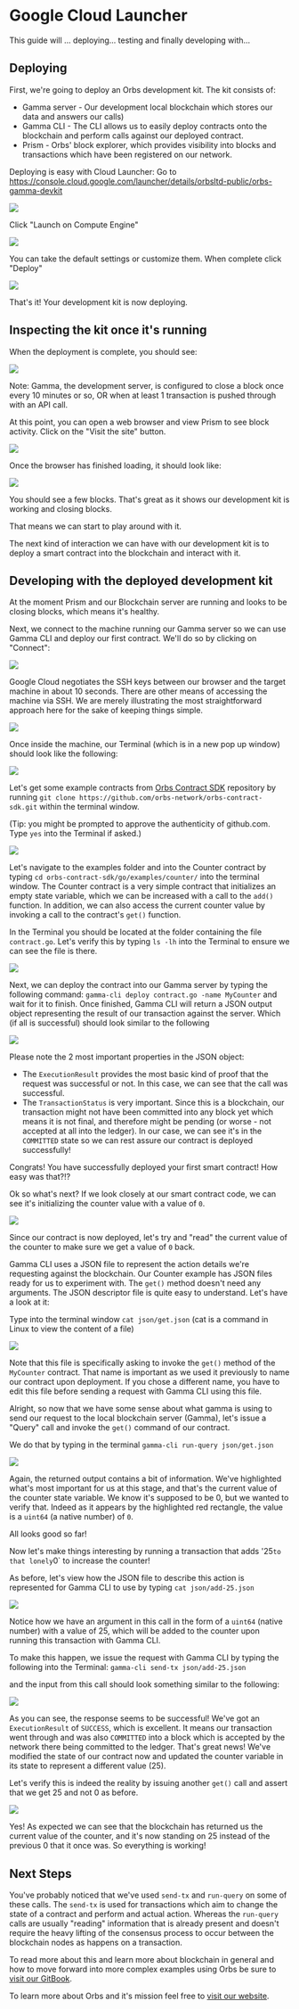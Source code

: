 # Google Cloud Launcher
This guide will ... deploying... testing and finally developing with...

## Deploying
First, we're going to deploy an Orbs development kit. 
The kit consists of:
* Gamma server - Our development local blockchain which stores our data and answers our calls)
* Gamma CLI - The CLI allows us to easily deploy contracts onto the blockchain and perform calls against our deployed contract.
* Prism - Orbs' block explorer, which provides visibility into blocks and transactions which have been registered on our network.

Deploying is easy with Cloud Launcher: Go to https://console.cloud.google.com/launcher/details/orbsltd-public/orbs-gamma-devkit

![](./images/step01.png)

Click "Launch on Compute Engine"

![](./images/step02.png)

You can take the default settings or customize them.  When complete click "Deploy"

![](./images/step03.png)

That's it!  Your development kit is now deploying.

## Inspecting the kit once it's running

When the deployment is complete, you should see:

![](./images/step04.png)

Note: Gamma, the development server, is configured to close a block once every 10 minutes or so, OR when at least 1 transaction is pushed through with an API call. 

At this point, you can open a web browser and view Prism to see block activity. Click on the "Visit the site" button.

![](./images/step05.png)

Once the browser has finished loading, it should look like:

![](./images/step06.png)

You should see a few blocks. That's great as it shows our development kit is working and closing blocks. 
<!--- I would write - four nodes are working in consensus and closing blocks.... -->
That means we can start to play around with it.

The next kind of interaction we can have with our development kit is to deploy a smart contract into the blockchain and interact with it.

## Developing with the deployed development kit

At the moment Prism and our Blockchain server are running and looks to be closing blocks,  which means it's healthy.

Next, we connect to the machine running our Gamma server so we can use Gamma CLI and deploy our first contract. We'll do so by clicking on "Connect":

![](./images/step07.png)

Google Cloud negotiates the SSH keys between our browser and the target machine in about 10 seconds. There are other means of accessing the machine via SSH. We are merely illustrating the most straightforward approach here for the sake of keeping things simple.

![](./images/step08.png)

Once inside the machine, our Terminal (which is in a new pop up window) should look like the following:

![](./images/step09.png)

Let's get some example contracts from [Orbs Contract SDK](https://github.com/orbs-network/orbs-contract-sdk) repository by running `git clone https://github.com/orbs-network/orbs-contract-sdk.git` within the terminal window.

(Tip: you might be prompted to approve the authenticity of github.com. Type `yes` into the Terminal if asked.)

![](./images/step10.png)

Let's navigate to the examples folder and into the Counter contract by typing `cd orbs-contract-sdk/go/examples/counter/` into the terminal window. The Counter contract is a very simple contract that initializes an empty state variable, which we can be increased with a call to the `add()` function. In addition, we can also access the current counter value by invoking a call to the contract's `get()` function. 

In the Terminal you should be located at the folder containing the file `contract.go`. Let's verify this by typing `ls -lh` into the Terminal to ensure we can see the file is there.

![](./images/step11.png)

Next, we can deploy the contract into our Gamma server by typing the following command: `gamma-cli deploy contract.go -name MyCounter` and wait for it to finish. Once finished, Gamma CLI will return a JSON output object representing the result of our transaction against the server. Which (if all is successful) should look similar to the following

![](./images/step12.png)

Please note the 2 most important properties in the JSON object:

* The `ExecutionResult` provides the most basic kind of proof that the request was successful or not. In this case, we can see that the call was successful.
* The `TransactionStatus` is very important. Since this is a blockchain, our transaction might not have been committed into any block yet which means it is not final, and therefore might be pending (or worse - not accepted at all into the ledger). In our case, we can see it's in the `COMMITTED` state so we can rest assure our contract is deployed successfully!

Congrats! You have successfully deployed your first smart contract! How easy was that?!?

Ok so what's next? If we look closely at our smart contract code, we can see it's initializing the counter value with a value of `0`.

![](./images/step13.png)

Since our contract is now deployed, let's try and "read" the current value of the counter to make sure we get a value of `0` back.

Gamma CLI uses a JSON file to represent the action details we're requesting against the blockchain. Our Counter example has JSON files ready for us to experiment with. The `get()` method doesn't need any arguments. The JSON descriptor file is quite easy to understand. Let's have a look at it:

Type into the terminal window `cat json/get.json` (cat is a command in Linux to view the content of a file)

![](./images/step14.png)

Note that this file is specifically asking to invoke the `get()` method of the `MyCounter` contract. That name is important as we used it previously to name our contract upon deployment. If you chose a different name, you have to edit this file before sending a request with Gamma CLI using this file.

Alright, so now that we have some sense about what gamma is using to send our request to the local blockchain server (Gamma), let's issue a "Query" call and invoke the `get()` command of our contract.

We do that by typing in the terminal `gamma-cli run-query json/get.json`

![](./images/step15.png)

Again, the returned output contains a bit of information. We've highlighted what's most important for us at this stage, and that's the current value of the counter state variable. We know it's supposed to be 0, but we wanted to verify that. Indeed as it appears by the highlighted red rectangle, the value is a `uint64` (a native number) of `0`.

All looks good so far!

Now let's make things interesting by running a transaction that adds '25` to that lonely `0` to increase the counter!

As before, let's view how the JSON file to describe this action is represented for Gamma CLI to use by typing `cat json/add-25.json`

![](./images/step16.png)

Notice how we have an argument in this call in the form of a `uint64` (native number) with a value of 25, which will be added to the counter upon running this transaction with Gamma CLI.

To make this happen, we issue the request with Gamma CLI by typing the following into the Terminal: `gamma-cli send-tx json/add-25.json`

and the input from this call should look something similar to the following:

![](./images/step17.png)

As you can see, the response seems to be successful! We've got an `ExecutionResult` of `SUCCESS`, which is excellent. It means our transaction went through <!--- add consensus talk? -->and was also `COMMITTED` into a block which is accepted by the network there being committed to the ledger. That's great news! We've modified the state of our contract now and updated the counter variable in its state to represent a different value (25).

Let's verify this is indeed the reality by issuing another `get()` call and assert that we get 25 and not 0 as before.

![](./images/step18.png)

Yes!
As expected we can see that the blockchain has returned us the current value of the counter, and it's now standing on 25 instead of the previous 0 that it once was. So everything is working!

## Next Steps

You've probably noticed that we've used `send-tx` and `run-query` on some of these calls. The `send-tx` is used for transactions which aim to change the state of a contract and perform and actual action. Whereas the `run-query` calls are usually "reading" information that is already present and doesn't require the heavy lifting of the consensus process to occur between the blockchain nodes as happens on a transaction.

To read more about this and learn more about blockchain in general and how to move forward into more complex examples using Orbs be sure to [visit our GitBook](https://orbs.gitbook.io/contract-sdk/).

To learn more about Orbs and it's mission feel free to [visit our website](https://www.orbs.com/).
